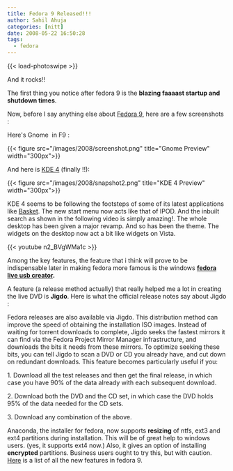 ```yaml
---
title: Fedora 9 Released!!!
author: Sahil Ahuja
categories: [nitt]
date: 2008-05-22 16:50:28
tags:
  - fedora
---
```

{{< load-photoswipe >}}

And it rocks!!

The first thing you notice after fedora 9 is the **blazing faaaast startup and shutdown times**.

Now, before I say anything else about [Fedora 9](http://fedoraproject.org/), here are a few screenshots :

Here's Gnome  in F9 :

{{< figure src="/images/2008/screenshot.png" title="Gnome Preview" width="300px">}}

And here is [KDE 4](http://www.kde.org/) (finally !!):

{{< figure src="/images/2008/snapshot2.png" title="KDE 4 Preview" width="300px">}}

KDE 4 seems to be following the footsteps of some of its latest applications like [Basket](http://basket.kde.org/). The new start menu now acts like that of IPOD. And the inbuilt search as shown in the following video is simply amazing!. The whole desktop has been given a major revamp. And so has been the theme. The widgets on the desktop now act a bit like widgets on Vista.

{{< youtube n2_BVgWMa1c >}}

Among the key features, the feature that i think will prove to be indispensable later in making fedora more famous is the windows **[fedora live usb creator](http://lewk.org/blog/liveusb-creator-2.0.html).**

A feature (a release method actually) that really helped me a lot in creating the live DVD is **Jigdo**. Here is what the official release notes say about Jigdo :

Fedora releases are also available via Jigdo. This distribution method can improve the speed of obtaining the installation ISO images. Instead of waiting for torrent downloads to complete, Jigdo seeks the fastest mirrors it can find via the Fedora Project Mirror Manager infrastructure, and downloads the bits it needs from these mirrors. To optimize seeking these bits, you can tell Jigdo to scan a DVD or CD you already have, and cut down on redundant downloads. This feature becomes particularly useful if you:

1\. Download all the test releases and then get the final release, in which case you have 90% of the data already with each subsequent download.

2\. Download both the DVD and the CD set, in which case the DVD holds 95% of the data needed for the CD sets.

3\. Download any combination of the above.

Anaconda, the installer for fedora, now supports **resizing** of ntfs, ext3 and ext4 partitions during installation. This will be of great help to windows users. (yes, it supports ext4 now.) Also, it gives an option of installing **encrypted** partitions. Business users ought to try this, but with caution.
[Here](http://docs.fedoraproject.org/release-notes/f9/en_US/sn-OverView.html#sn-New-Features) is a list of all the new features in fedora 9.
